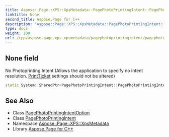 ```yaml
---
title: Aspose::Page::XPS::XpsMetadata::PagePhotoPrintingIntent::PagePhotoPrintingIntentOption::None field
linktitle: None
second_title: Aspose.Page for C++
description: 'Aspose::Page::XPS::XpsMetadata::PagePhotoPrintingIntent::PagePhotoPrintingIntentOption::None field. No Photoprinting Intent (Allows the application to specify no intent resolution. PrintTicket settings should not be altered) in C++.'
type: docs
weight: 100
url: /cpp/aspose.page.xps.xpsmetadata/pagephotoprintingintent/pagephotoprintingintentoption/none/
---
```

## None field


No Photoprinting Intent (Allows the application to specify no intent resolution. [PrintTicket](../../../printticket/) settings should not be altered)

```cpp
static System::SharedPtr<PagePhotoPrintingIntent::PagePhotoPrintingIntentOption> Aspose::Page::XPS::XpsMetadata::PagePhotoPrintingIntent::PagePhotoPrintingIntentOption::None
```

## See Also

* Class [PagePhotoPrintingIntentOption](../)
* Class [PagePhotoPrintingIntent](../../)
* Namespace [Aspose::Page::XPS::XpsMetadata](../../../)
* Library [Aspose.Page for C++](../../../../)
